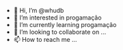 - 👋 Hi, I’m @whudb
- 👀 I’m interested in  progamação
- 🌱 I’m currently learning  progamação
- 💞️ I’m looking to collaborate on ...
- 📫 How to reach me ...

<!---
whudb/whudb is a ✨ special ✨ repository because its `README.md` (this file) appears on your GitHub profile.
You can click the Preview link to take a look at your changes.
--->

